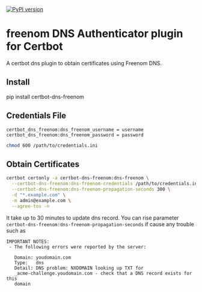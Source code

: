 [![PyPI version](https://badge.fury.io/py/certbot-dns-freenom.svg)](https://badge.fury.io/py/certbot-dns-freenom)

freenom DNS Authenticator plugin for Certbot
==============================================
A certbot dns plugin to obtain certificates using Freenom DNS.

## Install

pip install certbot-dns-freenom

## Credentials File

```
certbot_dns_freenom:dns_freenom_username = username
certbot_dns_freenom:dns_freenom_password = password
```

```bash
chmod 600 /path/to/credentials.ini
```

## Obtain Certificates

```bash
certbot certonly -a certbot-dns-freenom:dns-freenom \
  --certbot-dns-freenom:dns-freenom-credentials /path/to/credentials.ini \
  --certbot-dns-freenom:dns-freenom-propagation-seconds 300 \
  -d "*.example.com" \
  -m admin@example.com \
  --agree-tos -n
```

It take up to 30 minutes to update dns record.
You can rise parameter `certbot-dns-freenom:dns-freenom-propagation-seconds` if cause any trouble such as
```
IMPORTANT NOTES:
 - The following errors were reported by the server:

   Domain: youdomain.com
   Type:   dns
   Detail: DNS problem: NXDOMAIN looking up TXT for
   _acme-challenge.youdomain.com - check that a DNS record exists for this
   domain
```
